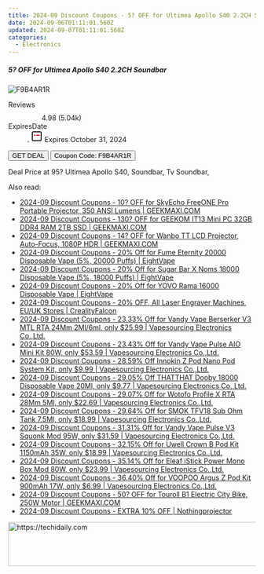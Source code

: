 ```yaml
---
title: 2024-09 Discount Coupons - 5? OFF for Ultimea Apollo S40 2.2CH Soundbar | GEEKMAXI.COM
date: 2024-09-06T01:11:01.560Z
updated: 2024-09-07T01:11:01.560Z
categories:
  - Electronics
---
```



<div class="max-w-4xl mx-auto grid grid-cols-1 lg:max-w-5xl lg:gap-x-20 lg:grid-cols-2">
  <div class="relative p-3 col-start-1 row-start-1 flex flex-col-reverse rounded-lg bg-gradient-to-t from-black/75 via-black/0 sm:bg-none sm:row-start-2 sm:p-0 lg:row-start-1">
    <h5 class="mt-1 text-lg font-semibold text-white sm:text-slate-900 md:text-2xl dark:sm:text-white">5? OFF for Ultimea Apollo S40 2.2CH Soundbar</h5>
  </div>
  
  <div class="col-start-1 col-end-3 row-start-1 grid gap-4 sm:mb-6 sm:grid-cols-4 lg:col-start-2 lg:row-span-6 lg:row-end-6 lg:mb-0 lg:gap-6">
      <img src="&quot;&quot;" onClick="javascript:window.open(decodeURIComponent('%22https%3A%2F%2Fwww.shareasale.com%2Fu.cfm%3Fd%3D1121757%26m%3D77450%26u%3D4338022%22'), '_blank');void(0);" alt="F9B4AR1R" class="h-60 w-full rounded-lg object-cover sm:col-span-2 sm:h-52 lg:col-span-full" loading="lazy" />
    
  </div>
  <dl class="row-start-2 mt-4 flex items-center text-xs font-medium sm:row-start-3 sm:mt-1 md:mt-2.5 lg:row-start-2">
    <dt class="sr-only">Reviews</dt>
    <dd class="flex items-center text-indigo-600 dark:text-indigo-400">
      <svg width="24" height="24" fill="none" aria-hidden="true" class="mr-1 stroke-current dark:stroke-indigo-500">
        <path d="m12 5 2 5h5l-4 4 2.103 5L12 16l-5.103 3L9 14l-4-4h5l2-5Z" stroke-width="2" stroke-linecap="round" stroke-linejoin="round" />
      </svg>
      <span>4.98 <span class="font-normal text-slate-400">(5.04k)</span></span>
    </dd>
    <dt class="sr-only">ExpiresDate</dt>
    <dd class="flex items-center">
      <svg width="2" height="2" aria-hidden="true" fill="currentColor" class="mx-3 text-slate-300">
        <circle cx="1" cy="1" r="1" />
      </svg>
      <svg width="24" height="24" viewBox="0 0 24 24" fill="none" stroke="currentColor" stroke-width="2">
        <rect x="3" y="3" width="18" height="18" rx="2" fill="#fff" />
        <path d="M6 10L18 10" stroke="red" stroke-width="2" fill="none" />
        <path d="M10 6L10 18" stroke="#fff" stroke-width="2" fill="none" />
      </svg>
      Expires October 31, 2024    </dd>
  </dl>
  <div class="col-start-1 row-start-3 mt-4 self-center sm:col-start-2 sm:row-span-2 sm:row-start-2 sm:mt-0 lg:col-start-1 lg:row-start-3 lg:row-end-4 lg:mt-6">
    <button type="button" onClick="javascript:window.open(decodeURIComponent('%22https%3A%2F%2Fwww.shareasale.com%2Fu.cfm%3Fd%3D1121757%26m%3D77450%26u%3D4338022%22'), '_blank');void(0);" class="rounded-lg bg-red-600 px-3 py-2 text-sm font-medium leading-6 text-white">GET DEAL</button>
    <button type="button" onClick="javascript:window.open(decodeURIComponent('%22https%3A%2F%2Fwww.shareasale.com%2Fu.cfm%3Fd%3D1121757%26m%3D77450%26u%3D4338022%22'), '_blank');void(0);" class="border-dashed border-2 border-indigo-600 bg-green-100 text-sm leading-6 font-medium py-2 px-3 rounded-lg">Coupon Code: F9B4AR1R</button>
  </div>
  <p class="col-start-1 mt-4 text-sm leading-6 sm:col-span-2 lg:col-span-1 lg:row-start-4 lg:mt-6 dark:text-slate-400">
    Deal Price at 95? 
Ultimea Apollo S40, Soundbar, Tv Soundbar,  </p>
</div>
<span class="atpl-alsoreadstyle">Also read:</span>
<div><ul>
<li><a href="https://coupons.techidaily.com/coupon-1112811-share-77450-sale/"><u>2024-09 Discount Coupons - 10? OFF for SkyEcho FreeONE Pro Portable Projector, 350 ANSI Lumens | GEEKMAXI.COM</u></a></li>
<li><a href="https://coupons.techidaily.com/coupon-1112842-share-77450-sale/"><u>2024-09 Discount Coupons - 130? OFF for GEEKOM IT13 Mini PC 32GB DDR4 RAM 2TB SSD | GEEKMAXI.COM</u></a></li>
<li><a href="https://coupons.techidaily.com/coupon-1112828-share-77450-sale/"><u>2024-09 Discount Coupons - 14? OFF for Wanbo TT LCD Projector, Auto-Focus, 1080P HDR | GEEKMAXI.COM</u></a></li>
<li><a href="https://coupons.techidaily.com/coupon-1112238-share-59344-sale/"><u>2024-09 Discount Coupons - 20% Off for Fume Eternity 20000 Disposable Vape (5%, 20000 Puffs) | EightVape</u></a></li>
<li><a href="https://coupons.techidaily.com/coupon-1112241-share-59344-sale/"><u>2024-09 Discount Coupons - 20% Off for Sugar Bar X Noms 18000 Disposable Vape (5%, 18000 Puffs) | EightVape</u></a></li>
<li><a href="https://coupons.techidaily.com/coupon-1112235-share-59344-sale/"><u>2024-09 Discount Coupons - 20% Off for YOVO Rama 16000 Disposable Vape | EightVape</u></a></li>
<li><a href="https://coupons.techidaily.com/coupon-1112553-share-150021-sale/"><u>2024-09 Discount Coupons - 20% OFF, All Laser Engraver Machines, EU/UK Stores | CrealityFalcon</u></a></li>
<li><a href="https://coupons.techidaily.com/coupon-893727-share-90958-sale/"><u>2024-09 Discount Coupons - 23.33% Off for Vandy Vape Berserker V3 MTL RTA 24Mm 2Ml/6ml, only $25.99 | Vapesourcing Electronics Co.,Ltd.</u></a></li>
<li><a href="https://coupons.techidaily.com/coupon-977683-share-90958-sale/"><u>2024-09 Discount Coupons - 23.43% Off for Vandy Vape Pulse AIO Mini Kit 80W, only $53.59 | Vapesourcing Electronics Co.,Ltd.</u></a></li>
<li><a href="https://coupons.techidaily.com/coupon-1112750-share-90958-sale/"><u>2024-09 Discount Coupons - 28.59% Off Innokin Z Pod Nano Pod System Kit, only $9.99 | Vapesourcing Electronics Co.,Ltd.</u></a></li>
<li><a href="https://coupons.techidaily.com/coupon-1112223-share-90958-sale/"><u>2024-09 Discount Coupons - 29.05% Off THATTHAT Dooby 18000 Disposable Vape 20Ml, only $9.77 | Vapesourcing Electronics Co.,Ltd.</u></a></li>
<li><a href="https://coupons.techidaily.com/coupon-940435-share-90958-sale/"><u>2024-09 Discount Coupons - 29.07% Off for Wotofo Profile X RTA 28Mm 5Ml, only $22.69 | Vapesourcing Electronics Co.,Ltd.</u></a></li>
<li><a href="https://coupons.techidaily.com/coupon-737597-share-90958-sale/"><u>2024-09 Discount Coupons - 29.64% Off for SMOK TFV18 Sub Ohm Tank 7.5Ml, only $18.99 | Vapesourcing Electronics Co.,Ltd.</u></a></li>
<li><a href="https://coupons.techidaily.com/coupon-1024526-share-90958-sale/"><u>2024-09 Discount Coupons - 31.31% Off for Vandy Vape Pulse V3 Squonk Mod 95W, only $31.59 | Vapesourcing Electronics Co.,Ltd.</u></a></li>
<li><a href="https://coupons.techidaily.com/coupon-1033810-share-90958-sale/"><u>2024-09 Discount Coupons - 32.15% Off for Uwell Crown B Pod Kit 1150mAh 35W, only $18.99 | Vapesourcing Electronics Co.,Ltd.</u></a></li>
<li><a href="https://coupons.techidaily.com/coupon-989424-share-90958-sale/"><u>2024-09 Discount Coupons - 35.14% Off for Eleaf iStick Power Mono Box Mod 80W, only $23.99 | Vapesourcing Electronics Co.,Ltd.</u></a></li>
<li><a href="https://coupons.techidaily.com/coupon-975170-share-90958-sale/"><u>2024-09 Discount Coupons - 36.40% Off for VOOPOO Argus Z Pod Kit 900mAh 17W, only $6.99 | Vapesourcing Electronics Co.,Ltd.</u></a></li>
<li><a href="https://coupons.techidaily.com/coupon-1112328-share-77450-sale/"><u>2024-09 Discount Coupons - 50? OFF for Touroll B1 Electric City Bike, 250W Motor | GEEKMAXI.COM</u></a></li>
<li><a href="https://coupons.techidaily.com/coupon-1112261-share-152651-sale/"><u>2024-09 Discount Coupons - EXTRA 10% OFF | Nothingprojector</u></a></li>
</ul></div>

<ins class="adsbygoogle"
      style="display:block"
      data-ad-client="ca-pub-7571918770474297"
      data-ad-slot="8358498916"
      data-ad-format="auto"
      data-full-width-responsive="true"></ins>
<!-- affiliate ads begin -->
<a href="https://ephamedtechinc.pxf.io/c/5597632/2123508/26400" target="_top" id="2123508">
  <img src="//a.impactradius-go.com/display-ad/26400-2123508" border="0" alt="https://techidaily.com" width="728" height="90"/>
</a>
<img height="0" width="0" src="https://ephamedtechinc.pxf.io/i/5597632/2123508/26400" style="position:absolute;visibility:hidden;" border="0" />
<!-- affiliate ads end -->